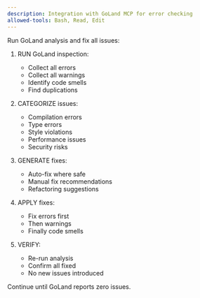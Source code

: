```yaml
---
description: Integration with GoLand MCP for error checking
allowed-tools: Bash, Read, Edit
---
```


Run GoLand analysis and fix all issues:

1. RUN GoLand inspection:
   - Collect all errors
   - Collect all warnings
   - Identify code smells
   - Find duplications

2. CATEGORIZE issues:
   - Compilation errors
   - Type errors
   - Style violations
   - Performance issues
   - Security risks

3. GENERATE fixes:
   - Auto-fix where safe
   - Manual fix recommendations
   - Refactoring suggestions

4. APPLY fixes:
   - Fix errors first
   - Then warnings
   - Finally code smells

5. VERIFY:
   - Re-run analysis
   - Confirm all fixed
   - No new issues introduced

Continue until GoLand reports zero issues.